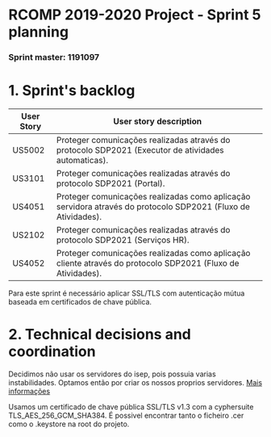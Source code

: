 RCOMP 2019-2020 Project - Sprint 5 planning
===========================================
### Sprint master: 1191097 ###
# 1. Sprint's backlog #

|User Story |User story description|
|--------|--------|
|US5002| Proteger comunicações realizadas através do protocolo SDP2021 (Executor de atividades automaticas).|
|US3101| Proteger comunicações realizadas através do protocolo SDP2021 (Portal).| ![Documentação](https://bitbucket.org/1190731/lei20_21_s4_2dl_1/src/master/docs/1190731/)
|US4051| Proteger comunicações realizadas como aplicação servidora através do protocolo SDP2021 (Fluxo de Atividades).|
|US2102| Proteger comunicações realizadas através do protocolo SDP2021 (Serviços HR).| ![Documentação] (https://bitbucket.org/1190731/lei20_21_s4_2dl_1/src/master/docs/1190641/US2102%20-%20Proteger%20comunica%C3%A7%C3%B5es%20realizadas%20atrav%C3%A9s%20do%20protocolo%20SDP2021/Dashboard.md)
|US4052| Proteger comunicações realizadas como aplicação cliente através do protocolo SDP2021 (Fluxo de Atividades).|

Para este sprint é necessário aplicar SSL/TLS com autenticação mútua baseada em certificados de chave pública.


# 2. Technical decisions and coordination #

Decidimos não usar os servidores do isep, pois possuia varias instabilidades. Optamos então por criar os nossos proprios servidores. [Mais informações](technical.md)

Usamos um certificado de chave pública SSL/TLS v1.3 com a cyphersuite TLS_AES_256_GCM_SHA384. É possivel encontrar tanto o ficheiro .cer como o .keystore na root do projeto.